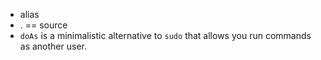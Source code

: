 * alias
* . == source
* `doAs` is a minimalistic alternative to `sudo` that allows you run commands as another user.